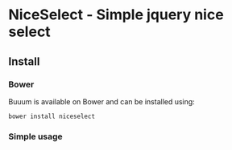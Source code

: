 NiceSelect - Simple jquery nice select
======================================

## Install

### Bower

Buuum is available on Bower and can be installed using:

```
bower install niceselect
```

### Simple usage